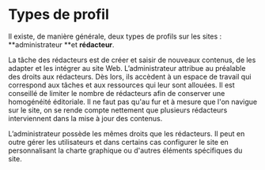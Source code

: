 # Types de profil

Il existe, de manière générale, deux types de profils sur les sites : **administrateur **et **rédacteur**.

La tâche des rédacteurs est de créer et saisir de nouveaux contenus, de les adapter et les intégrer au site Web. L’administrateur attribue au préalable des droits aux rédacteurs. Dès lors, ils accèdent à un espace de travail qui correspond aux tâches et aux ressources qui leur sont allouées. Il est conseillé de limiter le nombre de rédacteurs afin de conserver une homogénéité éditoriale. Il ne faut pas qu'au fur et à mesure que l'on navigue sur le site, on se rende compte nettement que plusieurs rédacteurs interviennent dans la mise à jour des contenus.

L’administrateur possède les mêmes droits que les rédacteurs. Il peut en outre gérer les utilisateurs et dans certains cas configurer le site en personnalisant la charte graphique ou d'autres éléments spécifiques du site.

